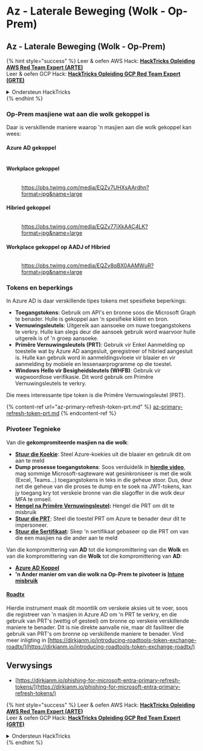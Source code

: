 # Az - Laterale Beweging (Wolk - Op-Prem)

## Az - Laterale Beweging (Wolk - Op-Prem)

{% hint style="success" %}
Leer & oefen AWS Hack: <img src="../../../.gitbook/assets/image.png" alt="" data-size="line">[**HackTricks Opleiding AWS Red Team Expert (ARTE)**](https://training.hacktricks.xyz/courses/arte)<img src="../../../.gitbook/assets/image.png" alt="" data-size="line">\
Leer & oefen GCP Hack: <img src="../../../.gitbook/assets/image (2).png" alt="" data-size="line">[**HackTricks Opleiding GCP Red Team Expert (GRTE)**<img src="../../../.gitbook/assets/image (2).png" alt="" data-size="line">](https://training.hacktricks.xyz/courses/grte)

<details>

<summary>Ondersteun HackTricks</summary>

* Controleer de [**abonnementsplannen**](https://github.com/sponsors/carlospolop)!
* **Sluit aan by die** 💬 [**Discord-groep**](https://discord.gg/hRep4RUj7f) of die [**telegram-groep**](https://t.me/peass) of **volg** ons op **Twitter** 🐦 [**@hacktricks\_live**](https://twitter.com/hacktricks\_live)**.**
* **Deel hacktruuks deur PR's in te dien by die** [**HackTricks**](https://github.com/carlospolop/hacktricks) en [**HackTricks Cloud**](https://github.com/carlospolop/hacktricks-cloud) github-opslag.

</details>
{% endhint %}

### Op-Prem masjiene wat aan die wolk gekoppel is

Daar is verskillende maniere waarop 'n masjien aan die wolk gekoppel kan wees:

#### Azure AD gekoppel

<figure><img src="../../../.gitbook/assets/image (259).png" alt=""><figcaption></figcaption></figure>

#### Workplace gekoppel

<figure><img src="../../../.gitbook/assets/image (222).png" alt=""><figcaption><p><a href="https://pbs.twimg.com/media/EQZv7UHXsAArdhn?format=jpg&#x26;name=large">https://pbs.twimg.com/media/EQZv7UHXsAArdhn?format=jpg&#x26;name=large</a></p></figcaption></figure>

#### Hibried gekoppel

<figure><img src="../../../.gitbook/assets/image (178).png" alt=""><figcaption><p><a href="https://pbs.twimg.com/media/EQZv77jXkAAC4LK?format=jpg&#x26;name=large">https://pbs.twimg.com/media/EQZv77jXkAAC4LK?format=jpg&#x26;name=large</a></p></figcaption></figure>

#### Workplace gekoppel op AADJ of Hibried

<figure><img src="../../../.gitbook/assets/image (252).png" alt=""><figcaption><p><a href="https://pbs.twimg.com/media/EQZv8qBX0AAMWuR?format=jpg&#x26;name=large">https://pbs.twimg.com/media/EQZv8qBX0AAMWuR?format=jpg&#x26;name=large</a></p></figcaption></figure>

### Tokens en beperkings <a href="#tokens-and-limitations" id="tokens-and-limitations"></a>

In Azure AD is daar verskillende tipes tokens met spesifieke beperkings:

* **Toegangstokens**: Gebruik om API's en bronne soos die Microsoft Graph te benader. Hulle is gekoppel aan 'n spesifieke kliënt en bron.
* **Vernuwingsleutels**: Uitgereik aan aansoeke om nuwe toegangstokens te verkry. Hulle kan slegs deur die aansoek gebruik word waarvoor hulle uitgereik is of 'n groep aansoeke.
* **Primêre Vernuwingsleutels (PRT)**: Gebruik vir Enkel Aanmelding op toestelle wat by Azure AD aangesluit, geregistreer of hibried aangesluit is. Hulle kan gebruik word in aanmeldingsvloeie vir blaaier en vir aanmelding by mobiele en lessenaarprogramme op die toestel.
* **Windows Hello vir Besigheidsleutels (WHFB)**: Gebruik vir wagwoordlose verifikasie. Dit word gebruik om Primêre Vernuwingsleutels te verkry.

Die mees interessante tipe token is die Primêre Vernuwingsleutel (PRT).

{% content-ref url="az-primary-refresh-token-prt.md" %}
[az-primary-refresh-token-prt.md](az-primary-refresh-token-prt.md)
{% endcontent-ref %}

### Pivoteer Tegnieke

Van die **gekompromiteerde masjien na die wolk**:

* [**Stuur die Koekie**](az-pass-the-cookie.md): Steel Azure-koekies uit die blaaier en gebruik dit om aan te meld
* **Dump prosesse toegangstokens**: Soos verduidelik in [**hierdie video**](https://www.youtube.com/watch?v=OHKZkXC4Duw), mag sommige Microsoft-sagteware wat gesinkroniseer is met die wolk (Excel, Teams...) toegangstokens in teks in die geheue stoor. Dus, deur net die geheue van die proses te dump en te soek na JWT-tokens, kan jy toegang kry tot verskeie bronne van die slagoffer in die wolk deur MFA te omseil.
* [**Hengel na Primêre Vernuwingsleutel**](az-phishing-primary-refresh-token-microsoft-entra.md)**:** Hengel die PRT om dit te misbruik
* [**Stuur die PRT**](pass-the-prt.md): Steel die toestel PRT om Azure te benader deur dit te impersoneer.
* [**Stuur die Sertifikaat**](az-pass-the-certificate.md)**:** Skep 'n sertifikaat gebaseer op die PRT om van die een masjien na die ander aan te meld

Van die kompromittering van **AD** tot die kompromittering van die **Wolk** en van die kompromittering van die **Wolk** tot die kompromittering van **AD**:

* [**Azure AD Koppel**](azure-ad-connect-hybrid-identity/)
* **'n Ander manier om van die wolk na Op-Prem te pivoteer is** [**Intune misbruik**](../az-services/intune.md)

#### [Roadtx](https://github.com/dirkjanm/ROADtools)

Hierdie instrument maak dit moontlik om verskeie aksies uit te voer, soos die registreer van 'n masjien in Azure AD om 'n PRT te verkry, en die gebruik van PRT's (wettig of gesteel) om bronne op verskeie verskillende maniere te benader. Dit is nie direkte aanvalle nie, maar dit fasiliteer die gebruik van PRT's om bronne op verskillende maniere te benader. Vind meer inligting in [https://dirkjanm.io/introducing-roadtools-token-exchange-roadtx/](https://dirkjanm.io/introducing-roadtools-token-exchange-roadtx/)

## Verwysings

* [https://dirkjanm.io/phishing-for-microsoft-entra-primary-refresh-tokens/](https://dirkjanm.io/phishing-for-microsoft-entra-primary-refresh-tokens/)

{% hint style="success" %}
Leer & oefen AWS Hack: <img src="../../../.gitbook/assets/image.png" alt="" data-size="line">[**HackTricks Opleiding AWS Red Team Expert (ARTE)**](https://training.hacktricks.xyz/courses/arte)<img src="../../../.gitbook/assets/image.png" alt="" data-size="line">\
Leer & oefen GCP Hack: <img src="../../../.gitbook/assets/image (2).png" alt="" data-size="line">[**HackTricks Opleiding GCP Red Team Expert (GRTE)**<img src="../../../.gitbook/assets/image (2).png" alt="" data-size="line">](https://training.hacktricks.xyz/courses/grte)

<details>

<summary>Ondersteun HackTricks</summary>

* Controleer die [**abonnementsplanne**](https://github.com/sponsors/carlospolop)!
* **Sluit aan by die** 💬 [**Discord-groep**](https://discord.gg/hRep4RUj7f) of die [**telegram-groep**](https://t.me/peass) of **volg** ons op **Twitter** 🐦 [**@hacktricks\_live**](https://twitter.com/hacktricks\_live)**.**
* **Deel hacktruuks deur PR's in te dien by die** [**HackTricks**](https://github.com/carlospolop/hacktricks) en [**HackTricks Cloud**](https://github.com/carlospolop/hacktricks-cloud) github-opslag.

</details>
{% endhint %}
